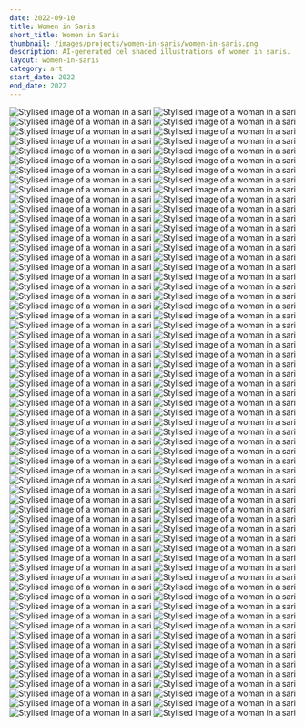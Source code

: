 ```yaml
---
date: 2022-09-10
title: Women in Saris
short_title: Women in Saris
thumbnail: /images/projects/women-in-saris/women-in-saris.png
description: AI-generated cel shaded illustrations of women in saris.
layout: women-in-saris
category: art
start_date: 2022
end_date: 2022
---
```


<img src="/images/projects/women-in-saris/grid-0761.png" alt="Stylised image of a woman in a sari">
<img src="/images/projects/women-in-saris/grid-0653.png" alt="Stylised image of a woman in a sari">
<img src="/images/projects/women-in-saris/grid-1848.png" alt="Stylised image of a woman in a sari">
<img src="/images/projects/women-in-saris/grid-0672.png" alt="Stylised image of a woman in a sari">
<img src="/images/projects/women-in-saris/grid-1616.png" alt="Stylised image of a woman in a sari">
<img src="/images/projects/women-in-saris/grid-0403.png" alt="Stylised image of a woman in a sari">
<!-- <img src="/images/projects/women-in-saris/grid-1029.png" alt="Stylised image of a woman in a sari"> -->
<!-- <img src="/images/projects/women-in-saris/grid-0317.png" alt="Stylised image of a woman in a sari"> -->
<!-- <img src="/images/projects/women-in-saris/grid-0238.png" alt="Stylised image of a woman in a sari"> -->
<!-- <img src="/images/projects/women-in-saris/grid-1723.png" alt="Stylised image of a woman in a sari"> -->
<!-- <img src="/images/projects/women-in-saris/grid-1024.png" alt="Stylised image of a woman in a sari"> -->
<img src="/images/projects/women-in-saris/grid-0461.png" alt="Stylised image of a woman in a sari">
<img src="/images/projects/women-in-saris/grid-1052.png" alt="Stylised image of a woman in a sari">
<img src="/images/projects/women-in-saris/grid-0023.png" alt="Stylised image of a woman in a sari">
<img src="/images/projects/women-in-saris/grid-1613.png" alt="Stylised image of a woman in a sari">
<img src="/images/projects/women-in-saris/grid-0733.png" alt="Stylised image of a woman in a sari">
<img src="/images/projects/women-in-saris/grid-0638.png" alt="Stylised image of a woman in a sari">
<!-- <img src="/images/projects/women-in-saris/grid-0323.png" alt="Stylised image of a woman in a sari"> -->
<img src="/images/projects/women-in-saris/grid-0291.png" alt="Stylised image of a woman in a sari">
<img src="/images/projects/women-in-saris/grid-0392.png" alt="Stylised image of a woman in a sari">
<img src="/images/projects/women-in-saris/grid-0990.png" alt="Stylised image of a woman in a sari">
<img src="/images/projects/women-in-saris/grid-1993.png" alt="Stylised image of a woman in a sari">
<img src="/images/projects/women-in-saris/grid-0335.png" alt="Stylised image of a woman in a sari">
<img src="/images/projects/women-in-saris/grid-0551.png" alt="Stylised image of a woman in a sari">
<img src="/images/projects/women-in-saris/grid-0102.png" alt="Stylised image of a woman in a sari">
<img src="/images/projects/women-in-saris/grid-1864.png" alt="Stylised image of a woman in a sari">
<!-- <img src="/images/projects/women-in-saris/grid-1617.png" alt="Stylised image of a woman in a sari"> -->
<img src="/images/projects/women-in-saris/grid-0895.png" alt="Stylised image of a woman in a sari">
<img src="/images/projects/women-in-saris/grid-0820.png" alt="Stylised image of a woman in a sari">
<img src="/images/projects/women-in-saris/grid-1373.png" alt="Stylised image of a woman in a sari">
<img src="/images/projects/women-in-saris/grid-1010.png" alt="Stylised image of a woman in a sari">
<img src="/images/projects/women-in-saris/grid-1687.png" alt="Stylised image of a woman in a sari">
<img src="/images/projects/women-in-saris/grid-1609.png" alt="Stylised image of a woman in a sari">
<img src="/images/projects/women-in-saris/grid-1956.png" alt="Stylised image of a woman in a sari">
<img src="/images/projects/women-in-saris/grid-0221.png" alt="Stylised image of a woman in a sari">
<!-- <img src="/images/projects/women-in-saris/grid-0959.png" alt="Stylised image of a woman in a sari"> -->
<!-- <img src="/images/projects/women-in-saris/grid-1003.png" alt="Stylised image of a woman in a sari"> -->
<!-- <img src="/images/projects/women-in-saris/grid-1147.png" alt="Stylised image of a woman in a sari"> -->
<img src="/images/projects/women-in-saris/grid-0868.png" alt="Stylised image of a woman in a sari">
<img src="/images/projects/women-in-saris/grid-1874.png" alt="Stylised image of a woman in a sari">
<img src="/images/projects/women-in-saris/grid-1159.png" alt="Stylised image of a woman in a sari">
<img src="/images/projects/women-in-saris/grid-0411.png" alt="Stylised image of a woman in a sari">
<img src="/images/projects/women-in-saris/grid-0383.png" alt="Stylised image of a woman in a sari">
<img src="/images/projects/women-in-saris/grid-0709.png" alt="Stylised image of a woman in a sari">
<!-- <img src="/images/projects/women-in-saris/grid-0454.png" alt="Stylised image of a woman in a sari"> -->
<!-- <img src="/images/projects/women-in-saris/grid-0648.png" alt="Stylised image of a woman in a sari"> -->
<img src="/images/projects/women-in-saris/grid-0838.png" alt="Stylised image of a woman in a sari">
<img src="/images/projects/women-in-saris/grid-0867.png" alt="Stylised image of a woman in a sari">
<img src="/images/projects/women-in-saris/grid-0914.png" alt="Stylised image of a woman in a sari">
<img src="/images/projects/women-in-saris/grid-1674.png" alt="Stylised image of a woman in a sari">
<img src="/images/projects/women-in-saris/grid-2083.png" alt="Stylised image of a woman in a sari">
<img src="/images/projects/women-in-saris/grid-1229.png" alt="Stylised image of a woman in a sari">
<img src="/images/projects/women-in-saris/grid-0469.png" alt="Stylised image of a woman in a sari">
<img src="/images/projects/women-in-saris/grid-1006.png" alt="Stylised image of a woman in a sari">
<img src="/images/projects/women-in-saris/grid-0807.png" alt="Stylised image of a woman in a sari">
<img src="/images/projects/women-in-saris/grid-0994.png" alt="Stylised image of a woman in a sari">
<img src="/images/projects/women-in-saris/grid-0409.png" alt="Stylised image of a woman in a sari">
<img src="/images/projects/women-in-saris/grid-1381.png" alt="Stylised image of a woman in a sari">
<img src="/images/projects/women-in-saris/grid-1675.png" alt="Stylised image of a woman in a sari">
<img src="/images/projects/women-in-saris/grid-0036.png" alt="Stylised image of a woman in a sari">
<img src="/images/projects/women-in-saris/grid-0705.png" alt="Stylised image of a woman in a sari">
<img src="/images/projects/women-in-saris/grid-0192.png" alt="Stylised image of a woman in a sari">
<img src="/images/projects/women-in-saris/grid-0500.png" alt="Stylised image of a woman in a sari">
<img src="/images/projects/women-in-saris/grid-0268.png" alt="Stylised image of a woman in a sari">
<!-- <img src="/images/projects/women-in-saris/grid-0780.png" alt="Stylised image of a woman in a sari"> -->
<img src="/images/projects/women-in-saris/grid-2012.png" alt="Stylised image of a woman in a sari">
<img src="/images/projects/women-in-saris/grid-1631.png" alt="Stylised image of a woman in a sari">
<img src="/images/projects/women-in-saris/grid-0059.png" alt="Stylised image of a woman in a sari">
<img src="/images/projects/women-in-saris/grid-0675.png" alt="Stylised image of a woman in a sari">
<img src="/images/projects/women-in-saris/grid-1807.png" alt="Stylised image of a woman in a sari">
<img src="/images/projects/women-in-saris/grid-0894.png" alt="Stylised image of a woman in a sari">
<img src="/images/projects/women-in-saris/grid-0896.png" alt="Stylised image of a woman in a sari">
<img src="/images/projects/women-in-saris/grid-1131.png" alt="Stylised image of a woman in a sari">
<img src="/images/projects/women-in-saris/grid-2008.png" alt="Stylised image of a woman in a sari">
<img src="/images/projects/women-in-saris/grid-2033.png" alt="Stylised image of a woman in a sari">
<img src="/images/projects/women-in-saris/grid-0344.png" alt="Stylised image of a woman in a sari">
<!-- <img src="/images/projects/women-in-saris/grid-1996.png" alt="Stylised image of a woman in a sari"> -->
<img src="/images/projects/women-in-saris/grid-2062.png" alt="Stylised image of a woman in a sari">
<img src="/images/projects/women-in-saris/grid-0025.png" alt="Stylised image of a woman in a sari">
<img src="/images/projects/women-in-saris/grid-0678.png" alt="Stylised image of a woman in a sari">
<img src="/images/projects/women-in-saris/grid-0085.png" alt="Stylised image of a woman in a sari">
<img src="/images/projects/women-in-saris/grid-2046.png" alt="Stylised image of a woman in a sari">
<img src="/images/projects/women-in-saris/grid-0293.png" alt="Stylised image of a woman in a sari">
<img src="/images/projects/women-in-saris/grid-0466.png" alt="Stylised image of a woman in a sari">
<img src="/images/projects/women-in-saris/grid-1209.png" alt="Stylised image of a woman in a sari">
<img src="/images/projects/women-in-saris/grid-0480.png" alt="Stylised image of a woman in a sari">
<img src="/images/projects/women-in-saris/grid-0958.png" alt="Stylised image of a woman in a sari">
<img src="/images/projects/women-in-saris/grid-2096.png" alt="Stylised image of a woman in a sari">
<img src="/images/projects/women-in-saris/grid-1610.png" alt="Stylised image of a woman in a sari">
<img src="/images/projects/women-in-saris/grid-0891.png" alt="Stylised image of a woman in a sari">
<img src="/images/projects/women-in-saris/grid-1007.png" alt="Stylised image of a woman in a sari">
<img src="/images/projects/women-in-saris/grid-1037.png" alt="Stylised image of a woman in a sari">
<img src="/images/projects/women-in-saris/grid-0679.png" alt="Stylised image of a woman in a sari">
<!-- <img src="/images/projects/women-in-saris/grid-1743.png" alt="Stylised image of a woman in a sari"> -->
<!-- <img src="/images/projects/women-in-saris/grid-1038.png" alt="Stylised image of a woman in a sari"> -->
<img src="/images/projects/women-in-saris/grid-1143.png" alt="Stylised image of a woman in a sari">
<img src="/images/projects/women-in-saris/grid-0196.png" alt="Stylised image of a woman in a sari">
<img src="/images/projects/women-in-saris/grid-0932.png" alt="Stylised image of a woman in a sari">
<img src="/images/projects/women-in-saris/grid-0022.png" alt="Stylised image of a woman in a sari">
<img src="/images/projects/women-in-saris/grid-0570.png" alt="Stylised image of a woman in a sari">
<img src="/images/projects/women-in-saris/grid-0063.png" alt="Stylised image of a woman in a sari">
<img src="/images/projects/women-in-saris/grid-2098.png" alt="Stylised image of a woman in a sari">
<img src="/images/projects/women-in-saris/grid-1884.png" alt="Stylised image of a woman in a sari">
<img src="/images/projects/women-in-saris/grid-1834.png" alt="Stylised image of a woman in a sari">
<img src="/images/projects/women-in-saris/grid-1742.png" alt="Stylised image of a woman in a sari">
<img src="/images/projects/women-in-saris/grid-0602.png" alt="Stylised image of a woman in a sari">
<img src="/images/projects/women-in-saris/grid-0552.png" alt="Stylised image of a woman in a sari">
<img src="/images/projects/women-in-saris/grid-1736.png" alt="Stylised image of a woman in a sari">
<img src="/images/projects/women-in-saris/grid-0106.png" alt="Stylised image of a woman in a sari">
<img src="/images/projects/women-in-saris/grid-1480.png" alt="Stylised image of a woman in a sari">
<img src="/images/projects/women-in-saris/grid-0919.png" alt="Stylised image of a woman in a sari">
<img src="/images/projects/women-in-saris/grid-0855.png" alt="Stylised image of a woman in a sari">
<img src="/images/projects/women-in-saris/grid-0783.png" alt="Stylised image of a woman in a sari">
<img src="/images/projects/women-in-saris/grid-0801.png" alt="Stylised image of a woman in a sari">
<img src="/images/projects/women-in-saris/grid-0242.png" alt="Stylised image of a woman in a sari">
<img src="/images/projects/women-in-saris/grid-0612.png" alt="Stylised image of a woman in a sari">
<img src="/images/projects/women-in-saris/grid-1173.png" alt="Stylised image of a woman in a sari">
<img src="/images/projects/women-in-saris/grid-1740.png" alt="Stylised image of a woman in a sari">
<img src="/images/projects/women-in-saris/grid-1497.png" alt="Stylised image of a woman in a sari">
<img src="/images/projects/women-in-saris/grid-0499.png" alt="Stylised image of a woman in a sari">
<img src="/images/projects/women-in-saris/grid-1895.png" alt="Stylised image of a woman in a sari">
<img src="/images/projects/women-in-saris/grid-0365.png" alt="Stylised image of a woman in a sari">
<img src="/images/projects/women-in-saris/grid-0961.png" alt="Stylised image of a woman in a sari">
<img src="/images/projects/women-in-saris/grid-1814.png" alt="Stylised image of a woman in a sari">
<img src="/images/projects/women-in-saris/grid-2298.png" alt="Stylised image of a woman in a sari">
<img src="/images/projects/women-in-saris/grid-2306.png" alt="Stylised image of a woman in a sari">
<img src="/images/projects/women-in-saris/grid-2406.png" alt="Stylised image of a woman in a sari">
<img src="/images/projects/women-in-saris/grid-2649.png" alt="Stylised image of a woman in a sari">
<img src="/images/projects/women-in-saris/grid-2814.png" alt="Stylised image of a woman in a sari">
<img src="/images/projects/women-in-saris/grid-0762.png" alt="Stylised image of a woman in a sari">
<!-- <img src="/images/projects/women-in-saris/grid-1713.png" alt="Stylised image of a woman in a sari"> -->
<img src="/images/projects/women-in-saris/grid-2794.png" alt="Stylised image of a woman in a sari">
<img src="/images/projects/women-in-saris/grid-2416.png" alt="Stylised image of a woman in a sari">
<!-- <img src="/images/projects/women-in-saris/grid-2351.png" alt="Stylised image of a woman in a sari"> -->
<img src="/images/projects/women-in-saris/grid-1540.png" alt="Stylised image of a woman in a sari">
<img src="/images/projects/women-in-saris/grid-2218.png" alt="Stylised image of a woman in a sari">
<img src="/images/projects/women-in-saris/grid-2432.png" alt="Stylised image of a woman in a sari">
<img src="/images/projects/women-in-saris/grid-1945.png" alt="Stylised image of a woman in a sari">
<img src="/images/projects/women-in-saris/grid-2745.png" alt="Stylised image of a woman in a sari">
<img src="/images/projects/women-in-saris/grid-1676.png" alt="Stylised image of a woman in a sari">
<img src="/images/projects/women-in-saris/grid-2516.png" alt="Stylised image of a woman in a sari">
<img src="/images/projects/women-in-saris/grid-1743.png" alt="Stylised image of a woman in a sari">
<img src="/images/projects/women-in-saris/grid-2196.png" alt="Stylised image of a woman in a sari">
<img src="/images/projects/women-in-saris/grid-1803.png" alt="Stylised image of a woman in a sari">
